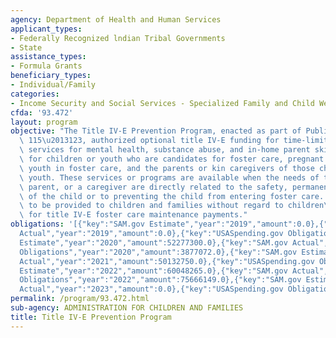 ```yaml
---
agency: Department of Health and Human Services
applicant_types:
- Federally Recognized lndian Tribal Governments
- State
assistance_types:
- Formula Grants
beneficiary_types:
- Individual/Family
categories:
- Income Security and Social Services - Specialized Family and Child Welfare Services
cfda: '93.472'
layout: program
objective: "The Title IV-E Prevention Program, enacted as part of Public Law (P.L.)\
  \ 115\u2013123, authorized optional title IV-E funding for time-limited prevention\
  \ services for mental health, substance abuse, and in-home parent skill-based programs\
  \ for children or youth who are candidates for foster care, pregnant or parenting\
  \ youth in foster care, and the parents or kin caregivers of those children and\
  \ youth. These services or programs are available when the needs of the child, a\
  \ parent, or a caregiver are directly related to the safety, permanence, or well-being\
  \ of the child or to preventing the child from entering foster care. Services are\
  \ to be provided to children and families without regard to children\u2019s eligibility\
  \ for title IV-E foster care maintenance payments."
obligations: '[{"key":"SAM.gov Estimate","year":"2019","amount":0.0},{"key":"SAM.gov
  Actual","year":"2019","amount":0.0},{"key":"USASpending.gov Obligations","year":"2019","amount":0.0},{"key":"SAM.gov
  Estimate","year":"2020","amount":52277300.0},{"key":"SAM.gov Actual","year":"2020","amount":2533560.0},{"key":"USASpending.gov
  Obligations","year":"2020","amount":3877072.0},{"key":"SAM.gov Estimate","year":"2021","amount":85000000.0},{"key":"SAM.gov
  Actual","year":"2021","amount":50132750.0},{"key":"USASpending.gov Obligations","year":"2021","amount":64707397.0},{"key":"SAM.gov
  Estimate","year":"2022","amount":60048265.0},{"key":"SAM.gov Actual","year":"2022","amount":64170286.0},{"key":"USASpending.gov
  Obligations","year":"2022","amount":75666149.0},{"key":"SAM.gov Estimate","year":"2023","amount":239442693.0},{"key":"SAM.gov
  Actual","year":"2023","amount":0.0},{"key":"USASpending.gov Obligations","year":"2023","amount":147178884.0}]'
permalink: /program/93.472.html
sub-agency: ADMINISTRATION FOR CHILDREN AND FAMILIES
title: Title IV-E Prevention Program
---
```

